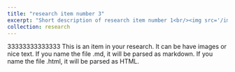 ```yaml
---
title: "research item number 3"
excerpt: "Short description of research item number 1<br/><img src='/images/image-alignment-1200x4002.jpg'>"
collection: research
---
```


33333333333333
This is an item in your research. It can be have images or nice text. If you name the file .md, it will be parsed as markdown. If you name the file .html, it will be parsed as HTML. 